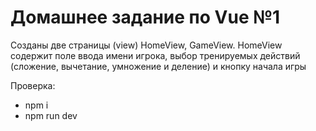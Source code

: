 <h1>Домашнее задание по Vue №1</h1>
<p>Созданы две страницы (view) HomeView, GameView. HomeView содержит поле ввода имени игрока, выбор тренируемых действий (сложение, вычетание, умножение и деление) и кнопку начала игры</p>
<p>Проверка:<ul><li>npm i</li>
<li>npm run dev</li></ul></p>
